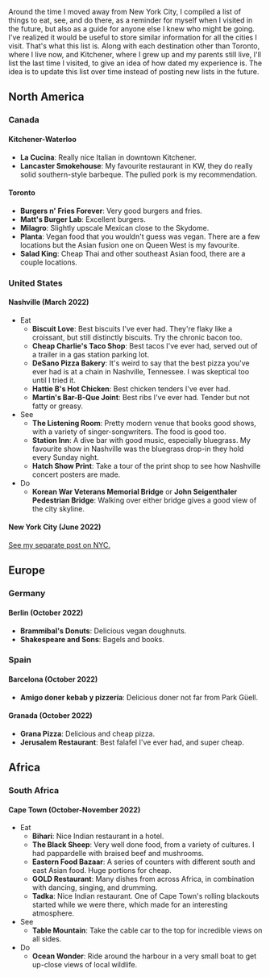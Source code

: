 <!-- Things to Eat, See, and Do -->
<!-- 2023-01-22 -->

Around the time I moved away from New York City, I compiled a list of things to eat, see, and do there, as a reminder for myself when I visited in the future, but also as a guide for anyone else I knew who might be going.
I've realized it would be useful to store similar information for all the cities I visit.
That's what this list is.
Along with each destination other than Toronto, where I live now, and Kitchener, where I grew up and my parents still live, I'll list the last time I visited, to give an idea of how dated my experience is.
The idea is to update this list over time instead of posting new lists in the future.

## North America

### Canada

#### Kitchener-Waterloo

- **La Cucina**: Really nice Italian in downtown Kitchener.
- **Lancaster Smokehouse**: My favourite restaurant in KW, they do really solid southern-style barbeque. The pulled pork is my recommendation.

#### Toronto

- **Burgers n' Fries Forever**: Very good burgers and fries.
- **Matt's Burger Lab**: Excellent burgers.
- **Milagro**: Slightly upscale Mexican close to the Skydome.
- **Planta**: Vegan food that you wouldn't guess was vegan. There are a few locations but the Asian fusion one on Queen West is my favourite.
- **Salad King**: Cheap Thai and other southeast Asian food, there are a couple locations.

### United States

#### Nashville (March 2022)

- Eat
  - **Biscuit Love**: Best biscuits I've ever had. They're flaky like a croissant, but still distinctly biscuits. Try the chronic bacon too.
  - **Cheap Charlie's Taco Shop**: Best tacos I've ever had, served out of a trailer in a gas station parking lot.
  - **DeSano Pizza Bakery**: It's weird to say that the best pizza you've ever had is at a chain in Nashville, Tennessee. I was skeptical too until I tried it.
  - **Hattie B's Hot Chicken**: Best chicken tenders I've ever had.
  - **Martin's Bar-B-Que Joint**: Best ribs I've ever had. Tender but not fatty or greasy.
- See
  - **The Listening Room**: Pretty modern venue that books good shows, with a variety of singer-songwriters. The food is good too.
  - **Station Inn**: A dive bar with good music, especially bluegrass. My favourite show in Nashville was the bluegrass drop-in they hold every Sunday night.
  - **Hatch Show Print**: Take a tour of the print shop to see how Nashville concert posters are made.
- Do
  - **Korean War Veterans Memorial Bridge** or **John Seigenthaler Pedestrian Bridge**: Walking over either bridge gives a good view of the city skyline.

#### New York City (June 2022)

[See my separate post on NYC.](/2019-03-08-things-to-see-and-do-in-nyc)

## Europe

### Germany

#### Berlin (October 2022)

- **Brammibal's Donuts**: Delicious vegan doughnuts.
- **Shakespeare and Sons**: Bagels and books.

### Spain

#### Barcelona (October 2022)

- **Amigo doner kebab y pizzería**: Delicious doner not far from Park Güell.

#### Granada (October 2022)

- **Grana Pizza**: Delicious and cheap pizza.
- **Jerusalem Restaurant**: Best falafel I've ever had, and super cheap.

## Africa

### South Africa

#### Cape Town (October-November 2022)

- Eat
  - **Bihari**: Nice Indian restaurant in a hotel.
  - **The Black Sheep**: Very well done food, from a variety of cultures. I had pappardelle with braised beef and mushrooms.
  - **Eastern Food Bazaar**: A series of counters with different south and east Asian food. Huge portions for cheap.
  - **GOLD Restaurant**: Many dishes from across Africa, in combination with dancing, singing, and drumming.
  - **Tadka**: Nice Indian restaurant. One of Cape Town's rolling blackouts started while we were there, which made for an interesting atmosphere.
- See
  - **Table Mountain**: Take the cable car to the top for incredible views on all sides.
- Do
  - **Ocean Wonder**: Ride around the harbour in a very small boat to get up-close views of local wildlife.
